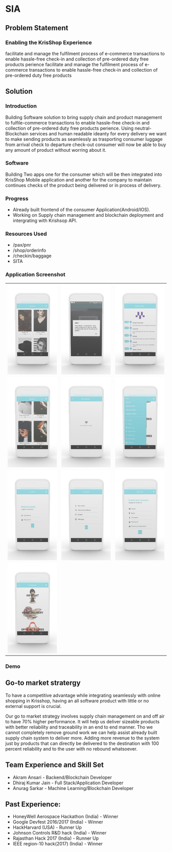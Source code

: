 # SIA

## Problem Statement
### Enabling the KrisShop Experience
facilitate and manage the fulfilment process of e-commerce transactions to enable hassle-free check-in and collection of pre-ordered duty free products perience
facilitate and manage the fulfilment process of e-commerce transactions to enable hassle-free check-in and collection of pre-ordered duty free products 

## Solution 

### Introduction
Building Software solution to bring supply chain and product management to fulfile-commerce transactions to enable hassle-free check-in and collection of pre-ordered duty free products perience. Using neutral-Blockchain services and human readable ideanty for every delivery we want to make sending products as seamlessly as trasporting consumer luggage from arrival check to departure check-out consumer will now be able to buy any amount of product without worring about it.

### Software 
Building Two apps one for the consumer which will be then integrated into KrisShop Mobile application and another for the company to maintain continues checks of the product being delivered or in process of delivery.

### Progress
- Already built frontend of the consumer Application(Android/IOS).
- Working on Supply chain management and blockchain deployment and intergrating with Krishsop API.

### Resources Used
- /pax/pnr
- /shop/orderinfo
- /checkin/baggage
- SITA

### Application Screenshot
<table>
  <tr>
    <td>
<img src="https://raw.githubusercontent.com/TheAlgo/SIA-App/master/screenshots/threed_mockup.png" width="300" />
    </td>
    <td>
<img src="https://raw.githubusercontent.com/TheAlgo/SIA-App/master/screenshots/threed_mockup%20(1).png" width="300" />
    </td>
    <td>
<img src="https://raw.githubusercontent.com/TheAlgo/SIA-App/master/screenshots/threed_mockup%20(2).png" width="300" />
    </td>
  </tr>
  <tr>
    <td>
<img src="https://raw.githubusercontent.com/TheAlgo/SIA-App/master/screenshots/threed_mockup%20(3).png" width="300" />
    </td>
    <td>
<img src="https://raw.githubusercontent.com/TheAlgo/SIA-App/master/screenshots/threed_mockup%20(4).png" width="300" />
    </td>
    <td>
<img src="https://raw.githubusercontent.com/TheAlgo/SIA-App/master/screenshots/threed_mockup%20(5).png" width="300" />
    </td>
  </tr>
  <tr>
    <td>
<img src="https://raw.githubusercontent.com/TheAlgo/SIA-App/master/screenshots/threed_mockup%20(6).png" width="300" />
    </td>
    <td>
<img src="https://raw.githubusercontent.com/TheAlgo/SIA-App/master/screenshots/threed_mockup%20(7).png" width="300" />
    </td>
    <td>
<img src="https://raw.githubusercontent.com/TheAlgo/SIA-App/master/screenshots/threed_mockup%20(8).png" width="300" />
    </td>
  </tr>
  <tr>
    <td>
<img src="https://raw.githubusercontent.com/TheAlgo/SIA-App/master/screenshots/threed_mockup%20(9).png" width="300" />
    </td>
    <td>
    </td>
    <td>
    </td>
  </tr>
 </table>


### Demo

## Go-to market stratergy
To have a competitive advantage while integrating seamlessly with online shopping in Krisshop, having an all software product with little or no external support is crucial. 

Our go to market strategy involves supply chain management on and off air to have 70% higher performance. It will help us deliver sizeable products with better reliability and traceability in an end to end manner. Tho we cannot completely remove ground work we can help assist already built supply chain system to deliver more. Adding more revenue to the system just by products that can directly be delivered to the destination with 100 percent reliability and to the user with no rebound whatsoever. 

## Team Experience and Skill Set

- Akram Ansari - Backend/Blockchain Developer
- Dhiraj Kumar Jain - Full Stack/Application Developer
- Anurag Sarkar - Machine Learning/Blockchain Developer

## Past Experience:
- HoneyWell Aerospace Hackathon (India) - Winner
- Google Devfest 2016/2017 (India) - Winner
- HackHarvard (USA) - Runner Up
- Johnson Controls R&D hack (India) - Winner
- Rajasthan Hack 2017 (India) - Runner Up
- IEEE region-10 hack(2017) (India) - Winner
